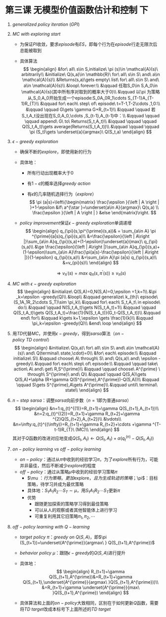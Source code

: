# 第三课 无模型价值函数估计和控制 下

1. $generalized\  policy\ iteration\ (GPI)$

2. $MC\ with\ exploring\ start$

   * 为保证$PI$收敛，要求$episode$有$ES$，即每个行为在$episode$行走无限次后总能被取到

   * 具体算法
     $$
     \begin{align}
     &for\ all\ s\in S,initialize\ \pi (s)\in \mathcal{A}(s)\ arbitrarily\\
     &initialize\ Q(s,a)\in \mathbb{R}\ for\ all\ s\in S\ and\ a\in \mathcal{A}(s)\\
     &Returns(s,a)\gets empty\ list\ for\ all\ s\in S\ and\ a\in \mathcal{A}(s)\\
     &loop\ forever:\\
     &\qquad 任取S_0\in S,A_0\in \mathcal{A}(s)(其中所有序对取到的概率大于0)\\
     &\qquad 以\pi 为策略从,S_0,A_0开始生成一个episode:S_0A_0R_1\cdots S_{T-1}A_{T-1}R_{T}\\
     &\qquad for\ each\ step\ of\ episode\ t=T-1,T-2\cdots ,1,0:\\
     &\qquad \qquad G\gets \gamma G+R_{t+1}\\
     &\qquad \qquad 若S_t,A_t没出现在S_0,A_0,\cdots ,S_{t-1},A_{t-1}中：\\
     &\qquad \qquad \qquad append\ G\ to\ Returns(S_t,A_t)\\
     &\qquad \qquad \qquad Q(S_t,A_t)\gets average(Returns(S_t,A_t))\\
     &\qquad \qquad \qquad \pi (S_t)\gets \underset{a}{argmax}\ Q(S_t,a)
     \end{align}
     $$

3. $\epsilon -greedy\ exploration$

   * 确保不断的$explore$，即使用新的行为

   * 具体地：

     * 所有行动出现概率大于0

     * 有$1-\epsilon$的概率选择$greedy\ action$

     * 有$\epsilon$的几率随机选择行为（$explore$）
       $$
       \pi (a|s)=\left\{\begin{matrix}
       \frac{\epsilon }{\left | A \right | }+1-\epsilon    &if\ a^{\star }=\underset{a\in A}{argmax}\ Q(s,a)  \\
       \frac{\epsilon }{\left | A \right | }   &else
       \end{matrix}\right.
       $$

   * $policy\ improvement$保证$\epsilon -greedy\ exploration$单调递增
     $$
     \begin{align}
     q_{\pi}(s,\pi^{\prime}(s,a))&  = \sum_{a\in A} \pi ^{\prime}(a|s)q_{\pi}(s,a)\\
     &=\frac{\epsilon}{\left | A\right |}\sum_{a\in A}q_{\pi}(s,a)+(1-\epsilon)\underset{a}{max}\ q_{\pi}(s,a)\\
     &\ge \frac{\epsilon}{\left | A\right |}\sum_{a\in A}q_{\pi}(s,a)+(1-\epsilon)\sum_{a\in A}\frac{\pi(a|s)-\frac{\epsilon}{\left | A\right |}}{1-\epsilon} q_{\pi}(s,a)\\
     &=\sum_{a\in A}\pi (a|s) q_{\pi}(s,a)\\
     &=v_{pi}(s)\\
     \end{align}
     $$

     $$
     \Rightarrow v_{\pi^{\prime}}(s)=max\ q_{\pi}(s,\pi^{\prime}(s))\ge v_{\pi}(s)
     $$

4. $MC\ with\ \epsilon -greedy\ exploration$
   $$
   \begin{align}
   &initialize\ Q(S,A)=0,N(S,A)=0,\epsilon =1,k=1\\
   &\pi _k=\epsilon -greedy(Q)\\
   &loop\\
   &\qquad generalize\ k_{th}\ episode\ (S_1A_1R_2\cdots S_T)\sim \pi_k\\
   &\qquad for\ each\ S_t,A_t\ in episode\ do:\\
   &\qquad \qquad N(S_t,A_t)\gets N(S_t,A_t)+1\\
   &\qquad \qquad Q(S_t,A_t)\gets Q(S_t,A_t)+\frac{1}{N(S_t,A_t)}(G_t-Q(S_t,A_t))\\
   &\qquad end\ for\\
   &\qquad k\gets k+1,\epsilon \gets \frac{1}{k}\\
   &\qquad \pi_k=\epsilon -greedy(Q)\\
   &end\ loop
   \end{align}
   $$

5. 用$TD$代替$MC$，并使用$\epsilon -greedy$，得到$sarsa$算法（$on-policy\ TD\ control$）
   $$
   \begin{align}
   &initialize\ Q(s,a)\ for\ all\ s\in S\ and\ a\in \mathcal{A}(s)\ and\ Q(terminal\ state,\cdot)=0\\
   &for\ each\ episode:\\
   &\qquad initialize\ S\\
   &\qquad choose\ A\ through\ S\ and\ Q(s,a)\ and\ \epsilon -greedy\\
   &\qquad for\ each\ step\ of\ episode:\\
   &\qquad \qquad take\ action\ A\ and\ get\ R,S^{\prime}\\
   &\qquad \qquad choose\ A^{\prime} \ through\ S^{\prime}\ and\ Q\\
   &\qquad \qquad Q(S,A)\gets Q(S,A)+\alpha (R+\gamma Q(S^{\prime},A^{\prime})-Q(S,A))\\
   &\qquad \qquad S\gets S^{\prime},A\gets A^{\prime}\\
   &\qquad until\ terminal\ state\\
   \end{align}
   $$

6. $n-step\ sarsa$：调整$sarsa$向前步数（$n=1$即为普通$sarsa$）
   $$
   \begin{align}
   &n=1:q_{t}^{(1)}=R_{t+1}+\gamma Q(S_{t+1},A_{t+1})\\
   &n=2:q_{t}^{(2)}=R_{t+1}+\gamma R_{t+2}+\gamma ^{2}Q(S_{t+2},A_{t+2})\\
   &\vdots\\
   &n=\infty:q_{t}^{(\infty)}=R_{t+1}+\gamma R_{t+2}+\cdots +\gamma ^{T-t-1}R_{T}\ (MC)\\
   \end{align}
   $$
   其对于$Q$函数的改进对应地变成$Q(S_t,A_t)\gets Q(S_t,A_t)+\alpha (q_{t}^{(n)}-Q(S_t,A_t))$

7. $on-policy\ learning\ vs\ off-policy\ learning$

   * $on-policy$：通过从$\pi$中收到的经验学习$\pi$，为了$explore$所有行为，可能并非最佳，然后不断减少$explore$的程度
   * $off-policy$：通过从策略$\mu$中收到的经验学习策略$\pi$
     * $\mu $：行为策略，更加$explore$，且为生成轨迹的策略；$\pi$：目标策略，待学习并成为最优策略
     * 具体地：$S_1A_1R_2\cdots S_T\sim \mu$，用$S_1A_1R_2\cdots S_T$更新$\pi$
     * 优势
       * 跟随更加探索的策略学习得到最佳策略
       * 可以从人的观察或者其他智能体上进行学习
       * 可重复利用其它旧策略$\pi_1,\pi_2,\cdots$
   
8. $off-policy\ learning\ with\ Q-learning$

   * $target\ policy\ \pi$：$greedy\ on\ Q(S,A)$，即$\pi (S_{t+1})=\underset{A^{\prime}}{argmax\ } Q(S_{t+1},A^{\prime})$

   * $behavior\ policy\ \mu$：跟随$\epsilon -greedy$的$Q(S,A)$进行提升

   * 具体地：
     $$
     \begin{align}
     R_{t+1}+\gamma Q(S_{t+1},A^{\prime})&=R_{t+1}+\gamma Q(S_{t+1},\underset{A^{\prime}}{argmax\ }Q(S_{t+1},A^{\prime}))\\
     &=R_{t+1}+\gamma \underset{A^{\prime}}{max\ }Q(S_{t+1},A^{\prime})
     \end{align}
     $$

   * 具体算法和上面的$on-policy$大致相同，区别在于如何更新$Q$函数，需要将$TD\ target$改成本标号下上面所述的$TD\ target$
